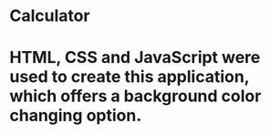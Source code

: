 # Calculator
# HTML, CSS and JavaScript were used to create this application, which offers a background color changing option.
